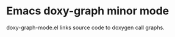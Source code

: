 Emacs doxy-graph minor mode 
===========================

doxy-graph-mode.el links source code to doxygen call graphs.

